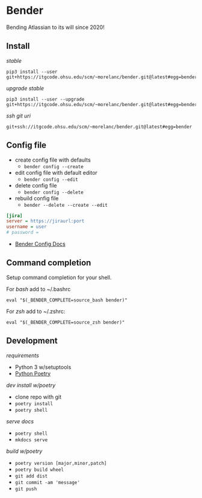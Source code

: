 # Bender

Bending Atlassian to its will since 2020!

## Install

*stable*

    pip3 install --user git+https://itgcode.ohsu.edu/scm/~morelanc/bender.git@latest#egg=bender

*upgrade stable*

    pip3 install --user --upgrade git+https://itgcode.ohsu.edu/scm/~morelanc/bender.git@latest#egg=bender

*ssh git uri*

    git+ssh://itgcode.ohsu.edu/scm/~morelanc/bender.git@latest#egg=bender

## Config file


- create config file with defaults
  - `bender config --create`
- edit config file with default editor
  - `bender config --edit`
- delete config file
  - `bender config --delete`
- rebuild config file
  - `bender --delete --create --edit`

```ini
[jira]
server = https://jiraurl:port
username = user
# password = 
```

- [Bender Config Docs](docs/config.md)

## Command completion

Setup command completion for your shell.

For *bash* add to ~/.bashrc

	eval "$(_BENDER_COMPLETE=source_bash bender)"

For *zsh* add to ~/.zshrc:

	eval "$(_BENDER_COMPLETE=source_zsh bender)"

## Development

*requirements*

- Python 3 w/setuptools
- [Python Poetry](https://python-poetry.org/)

*dev install w/poetry*

- clone repo with git
- `poetry install`
- `poetry shell`

*serve docs*

- `poetry shell`
- `mkdocs serve`

*build w/poetry*

- `poetry version [major,minor,patch]`
- `poetry build wheel`
- `git add dist`
- `git commit -am 'message'`
- `git push`

